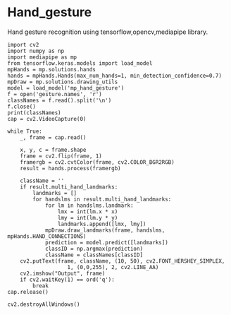 # Hand_gesture
Hand gesture recognition using tensorflow,opencv,mediapipe library.


    import cv2
    import numpy as np
    import mediapipe as mp
    from tensorflow.keras.models import load_model
    mpHands = mp.solutions.hands
    hands = mpHands.Hands(max_num_hands=1, min_detection_confidence=0.7)
    mpDraw = mp.solutions.drawing_utils
    model = load_model('mp_hand_gesture')
    f = open('gesture.names', 'r')
    classNames = f.read().split('\n')
    f.close()
    print(classNames)
    cap = cv2.VideoCapture(0)
    
    while True:
        _, frame = cap.read()
    
        x, y, c = frame.shape
        frame = cv2.flip(frame, 1)
        framergb = cv2.cvtColor(frame, cv2.COLOR_BGR2RGB)
        result = hands.process(framergb)
        
        className = ''
        if result.multi_hand_landmarks:
            landmarks = []
            for handslms in result.multi_hand_landmarks:
                for lm in handslms.landmark:
                    lmx = int(lm.x * x)
                    lmy = int(lm.y * y)
                    landmarks.append([lmx, lmy])
                mpDraw.draw_landmarks(frame, handslms, mpHands.HAND_CONNECTIONS)
                prediction = model.predict([landmarks])
                classID = np.argmax(prediction)
                className = classNames[classID]
        cv2.putText(frame, className, (10, 50), cv2.FONT_HERSHEY_SIMPLEX, 
                       1, (0,0,255), 2, cv2.LINE_AA)
        cv2.imshow("Output", frame)
        if cv2.waitKey(1) == ord('q'):
            break
    cap.release()
    
    cv2.destroyAllWindows()
